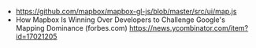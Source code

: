 - https://github.com/mapbox/mapbox-gl-js/blob/master/src/ui/map.js
- How Mapbox Is Winning Over Developers to Challenge Google's Mapping Dominance (forbes.com) https://news.ycombinator.com/item?id=17021205